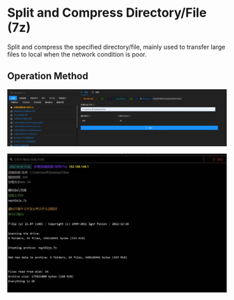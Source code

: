 # Split and Compress Directory/File (7z)

Split and compress the specified directory/file, mainly used to transfer large files to local when the network condition is poor.

## Operation Method

![](img/Collection_ArchiveCollectedData_ArchiveViaCustomMethod_7z/1.webp)

![](img/Collection_ArchiveCollectedData_ArchiveViaCustomMethod_7z/2.webp)